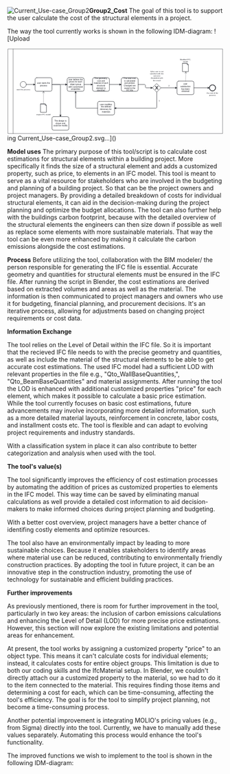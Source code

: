 ![Current_Use-case_Group2](https://github.com/Shafa-K/A3/assets/150593532/8ac9c555-251f-41f1-8e7e-ce4c1d16481f)**Group2_Cost**
The goal of this tool is to support the user calculate the cost of the structural elements in a project.

The way the tool currently works is shown in the following IDM-diagram:
![Upload<?xml version="1.0" encoding="utf-8"?>
<!-- created with bpmn-js / http://bpmn.io -->
<!DOCTYPE svg PUBLIC "-//W3C//DTD SVG 1.1//EN" "http://www.w3.org/Graphics/SVG/1.1/DTD/svg11.dtd">
<svg xmlns="http://www.w3.org/2000/svg" xmlns:xlink="http://www.w3.org/1999/xlink" width="1280" height="510" viewBox="775 245 1280 510" version="1.1"><defs><pattern id="djs-grid-pattern-489247" width="10" height="10" patternUnits="userSpaceOnUse"><circle cx="0.5" cy="0.5" r="0.5" style="fill: rgb(204, 204, 204);"/></pattern><marker id="association-end-white-hsl_225_10_15_-euezfrb7obj1x6v88dszn98qq" viewBox="0 0 20 20" refX="11" refY="10" markerWidth="10" markerHeight="10" orient="auto"><path d="M 1 5 L 11 10 L 1 15" style="fill: none; stroke-linecap: round; stroke-linejoin: round; stroke: rgb(34, 36, 42); stroke-width: 1.5px; stroke-dasharray: 10000, 1;"/></marker><marker id="sequenceflow-end-white-hsl_225_10_15_-euezfrb7obj1x6v88dszn98qq" viewBox="0 0 20 20" refX="11" refY="10" markerWidth="10" markerHeight="10" orient="auto"><path d="M 1 5 L 11 10 L 1 15 Z" style="stroke-linecap: round; stroke-linejoin: round; stroke: rgb(34, 36, 42); stroke-width: 1px; fill: rgb(34, 36, 42);"/></marker><marker id="sequenceflow-end-white-var_element_dragger_color_-euezfrb7obj1x6v88dszn98qq" viewBox="0 0 20 20" refX="11" refY="10" markerWidth="10" markerHeight="10" orient="auto"><path d="M 1 5 L 11 10 L 1 15 Z" style="stroke-linecap: round; stroke-linejoin: round; stroke: var(--element-dragger-color); stroke-width: 1px; fill: var(--element-dragger-color);"/></marker><marker id="association-end-white-var_element_dragger_color_-euezfrb7obj1x6v88dszn98qq" viewBox="0 0 20 20" refX="11" refY="10" markerWidth="10" markerHeight="10" orient="auto"><path d="M 1 5 L 11 10 L 1 15" style="fill: none; stroke-linecap: round; stroke-linejoin: round; stroke: var(--element-dragger-color); stroke-width: 1.5px; stroke-dasharray: 10000, 1;"/></marker></defs><g class="djs-group"><g class="djs-element djs-shape" data-element-id="Participant_1exiqdb" style="display: block;" transform="matrix(1 0 0 1 780 250)"><g class="djs-visual"><rect x="0" y="0" width="1270" height="500" rx="0" ry="0" style="stroke-linecap: round; stroke-linejoin: round; stroke: rgb(34, 36, 42); stroke-width: 1.5px; fill: white; fill-opacity: 0.95;"/><path style="fill: none; stroke-linecap: round; stroke-linejoin: round; stroke: rgb(34, 36, 42); stroke-width: 1.5px;" d="M30,0L30,500"/><text lineHeight="1.2" class="djs-label" style="font-family: Arial, sans-serif; font-size: 12px; font-weight: normal; fill: rgb(34, 36, 42);" transform="matrix(-1.83697e-16 -1 1 -1.83697e-16 0 500)"><tspan x="250" y="18.6"/></text></g><rect x="-5" y="-5" rx="4" width="1280" height="510" class="djs-outline" style="fill: none;"/><rect class="djs-hit djs-hit-no-move" x="0" y="0" width="1270" height="500" style="fill: none; stroke-opacity: 0; stroke: white; stroke-width: 15px;"/><rect class="djs-hit djs-hit-click-stroke" x="0" y="0" width="1270" height="500" style="fill: none; stroke-opacity: 0; stroke: white; stroke-width: 15px;"/><rect class="djs-hit djs-hit-all" x="0" y="0" width="30" height="500" style="fill: none; stroke-opacity: 0; stroke: white; stroke-width: 15px;"/></g><g class="djs-children"><g class="djs-group"><g class="djs-element djs-shape" data-element-id="StartEvent_1y45yut" style="display: block;" transform="matrix(1 0 0 1 852 442)"><g class="djs-visual"><circle cx="18" cy="18" r="18" style="stroke-linecap: round; stroke-linejoin: round; stroke: rgb(34, 36, 42); stroke-width: 2px; fill: white; fill-opacity: 0.95;"/></g><rect class="djs-hit djs-hit-all" x="0" y="0" width="36" height="36" style="fill: none; stroke-opacity: 0; stroke: white; stroke-width: 15px;"/><circle cx="18" cy="18" r="23" class="djs-outline" style="fill: none;"/></g></g><g class="djs-group"><g class="djs-element djs-shape" data-element-id="StartEvent_1y45yut_label" style="display: block;" transform="matrix(1 0 0 1 830 485)"><g class="djs-visual"><text lineHeight="1.2" class="djs-label" style="font-family: Arial, sans-serif; font-size: 11px; font-weight: normal; fill: rgb(34, 36, 42);"><tspan x="0" y="9.899999999999999">start the process</tspan></text></g><rect class="djs-hit djs-hit-all" x="0" y="0" width="82" height="14" style="fill: none; stroke-opacity: 0; stroke: white; stroke-width: 15px;"/><rect x="-5" y="-5" rx="4" width="92" height="24" class="djs-outline" style="fill: none;"/></g></g><g class="djs-group"><g class="djs-element djs-shape" data-element-id="Task_1hcentk" style="display: block;" transform="matrix(1 0 0 1 940 420)"><g class="djs-visual"><rect x="0" y="0" width="100" height="80" rx="10" ry="10" style="stroke-linecap: round; stroke-linejoin: round; stroke: rgb(34, 36, 42); stroke-width: 2px; fill: white; fill-opacity: 0.95;"/><text lineHeight="1.2" class="djs-label" style="font-family: Arial, sans-serif; font-size: 12px; font-weight: normal; fill: rgb(34, 36, 42);"><tspan x="11.984375" y="36.4">user starts the </tspan><tspan x="28.984375" y="50.8">process</tspan></text></g><rect class="djs-hit djs-hit-all" x="0" y="0" width="100" height="80" style="fill: none; stroke-opacity: 0; stroke: white; stroke-width: 15px;"/><rect x="-5" y="-5" rx="14" width="110" height="90" class="djs-outline" style="fill: none;"/></g></g><g class="djs-group"><g class="djs-element djs-shape" data-element-id="DataObjectReference_1tqe7de" style="display: block;" transform="matrix(1 0 0 1 972 575)"><g class="djs-visual"><path d="m 0,0 28.23529411764706,0 7.058823529411765,8.196721311475411 0,40.98360655737705 -35.294117647058826,0 0,-49.18032786885246 28.23529411764706,0 0,8.196721311475411 7.058823529411765,0" style="fill: white; stroke-linecap: round; stroke-linejoin: round; stroke: rgb(34, 36, 42); stroke-width: 2px; fill-opacity: 0.95;"/></g><rect class="djs-hit djs-hit-all" x="0" y="0" width="36" height="50" style="fill: none; stroke-opacity: 0; stroke: white; stroke-width: 15px;"/><path d="M44.7648 11.3263L36.9892 2.64074C36.0451 1.58628 34.5651 0.988708 33.1904 0.988708H5.98667C3.22688 0.988708 0.989624 3.34892 0.989624 6.26039V55.0235C0.989624 57.9349 3.22688 60.2952 5.98667 60.2952H40.966C43.7257 60.2952 45.963 57.9349 45.963 55.0235V14.9459C45.963 13.5998 45.6407 12.3048 44.7648 11.3263Z" transform="translate(-6, -6)" class="djs-outline" style="stroke-width: 2px; fill: none;"/></g></g><g class="djs-group"><g class="djs-element djs-shape" data-element-id="DataObjectReference_1tqe7de_label" style="display: block;" transform="matrix(1 0 0 1 948 632)"><g class="djs-visual"><text lineHeight="1.2" class="djs-label" style="font-family: Arial, sans-serif; font-size: 11px; font-weight: normal; fill: rgb(34, 36, 42);"><tspan x="0" y="9.899999999999999">import IFC model</tspan></text></g><rect class="djs-hit djs-hit-all" x="0" y="0" width="85" height="14" style="fill: none; stroke-opacity: 0; stroke: white; stroke-width: 15px;"/><rect x="-5" y="-5" rx="4" width="95" height="24" class="djs-outline" style="fill: none;"/></g></g><g class="djs-group"><g class="djs-element djs-shape" data-element-id="Activity_1rhk40d" style="display: block;" transform="matrix(1 0 0 1 1130 420)"><g class="djs-visual"><rect x="0" y="0" width="100" height="80" rx="10" ry="10" style="stroke-linecap: round; stroke-linejoin: round; stroke: rgb(34, 36, 42); stroke-width: 2px; fill: white; fill-opacity: 0.95;"/><text lineHeight="1.2" class="djs-label" style="font-family: Arial, sans-serif; font-size: 12px; font-weight: normal; fill: rgb(34, 36, 42);"><tspan x="7.3046875" y="14.799999999999999">user defines the</tspan><tspan x="10.6484375" y="29.199999999999996">prices for each </tspan><tspan x="16.9765625" y="43.599999999999994">object group </tspan><tspan x="7.3125" y="57.99999999999999">with customized</tspan><tspan x="23.3125" y="72.39999999999999">properties</tspan></text></g><rect class="djs-hit djs-hit-all" x="0" y="0" width="100" height="80" style="fill: none; stroke-opacity: 0; stroke: white; stroke-width: 15px;"/><rect x="-5" y="-5" rx="14" width="110" height="90" class="djs-outline" style="fill: none;"/></g></g><g class="djs-group"><g class="djs-element djs-shape" data-element-id="Activity_0zn8tpk" style="display: block;" transform="matrix(1 0 0 1 1310 560)"><g class="djs-visual"><rect x="0" y="0" width="100" height="80" rx="10" ry="10" style="stroke-linecap: round; stroke-linejoin: round; stroke: rgb(34, 36, 42); stroke-width: 2px; fill: white; fill-opacity: 0.95;"/><text lineHeight="1.2" class="djs-label" style="font-family: Arial, sans-serif; font-size: 12px; font-weight: normal; fill: rgb(34, 36, 42);"><tspan x="14.3125" y="22">user modifies </tspan><tspan x="20.3046875" y="36.4">the defined </tspan><tspan x="13.984375" y="50.8">dictionary for </tspan><tspan x="25.65625" y="65.19999999999999">materials</tspan></text></g><rect class="djs-hit djs-hit-all" x="0" y="0" width="100" height="80" style="fill: none; stroke-opacity: 0; stroke: white; stroke-width: 15px;"/><rect x="-5" y="-5" rx="14" width="110" height="90" class="djs-outline" style="fill: none;"/></g></g><g class="djs-group"><g class="djs-element djs-shape" data-element-id="Activity_1womp2y" style="display: block;" transform="matrix(1 0 0 1 1280 420)"><g class="djs-visual"><rect x="0" y="0" width="100" height="80" rx="10" ry="10" style="stroke-linecap: round; stroke-linejoin: round; stroke: rgb(34, 36, 42); stroke-width: 2px; fill: white; fill-opacity: 0.95;"/><text lineHeight="1.2" class="djs-label" style="font-family: Arial, sans-serif; font-size: 12px; font-weight: normal; fill: rgb(34, 36, 42);"><tspan x="11.7578125" y="7.599999999999996">The geometry, </tspan><tspan x="27.3125" y="21.999999999999993">cost and </tspan><tspan x="7.3046875" y="36.39999999999999">material of each </tspan><tspan x="25.3203125" y="50.79999999999999">structural </tspan><tspan x="22.6484375" y="65.19999999999999">element is </tspan><tspan x="25.9765625" y="79.6">identified</tspan></text></g><rect class="djs-hit djs-hit-all" x="0" y="0" width="100" height="80" style="fill: none; stroke-opacity: 0; stroke: white; stroke-width: 15px;"/><rect x="-5" y="-5" rx="14" width="110" height="90" class="djs-outline" style="fill: none;"/></g></g><g class="djs-group"><g class="djs-element djs-shape" data-element-id="Event_0n5ks0h" style="display: block;" transform="matrix(1 0 0 1 1972 462)"><g class="djs-visual"><circle cx="18" cy="18" r="18" style="stroke-linecap: round; stroke-linejoin: round; stroke: rgb(34, 36, 42); stroke-width: 4px; fill: white; fill-opacity: 0.95;"/></g><rect class="djs-hit djs-hit-all" x="0" y="0" width="36" height="36" style="fill: none; stroke-opacity: 0; stroke: white; stroke-width: 15px;"/><circle cx="18" cy="18" r="23" class="djs-outline" style="fill: none;"/></g></g><g class="djs-group"><g class="djs-element djs-shape" data-element-id="Event_0n5ks0h_label" style="display: block;" transform="matrix(1 0 0 1 1956 505)"><g class="djs-visual"><text lineHeight="1.2" class="djs-label" style="font-family: Arial, sans-serif; font-size: 11px; font-weight: normal; fill: rgb(34, 36, 42);"><tspan x="0" y="9.899999999999999">the end of the </tspan><tspan x="14.375" y="23.099999999999998">process</tspan></text></g><rect class="djs-hit djs-hit-all" x="0" y="0" width="68" height="27" style="fill: none; stroke-opacity: 0; stroke: white; stroke-width: 15px;"/><rect x="-5" y="-5" rx="4" width="78" height="37" class="djs-outline" style="fill: none;"/></g></g><g class="djs-group"><g class="djs-element djs-shape" data-element-id="Activity_0l8dw7x" style="display: block;" transform="matrix(1 0 0 1 1780 440)"><g class="djs-visual"><rect x="0" y="0" width="100" height="80" rx="10" ry="10" style="stroke-linecap: round; stroke-linejoin: round; stroke: rgb(34, 36, 42); stroke-width: 2px; fill: white; fill-opacity: 0.95;"/><text lineHeight="1.2" class="djs-label" style="font-family: Arial, sans-serif; font-size: 12px; font-weight: normal; fill: rgb(34, 36, 42);"><tspan x="38.24609375" y="22">user </tspan><tspan x="19.984375" y="36.4">satisfaction </tspan><tspan x="25.3046875" y="50.8">has been </tspan><tspan x="26.9765625" y="65.19999999999999">obtained</tspan></text></g><rect class="djs-hit djs-hit-all" x="0" y="0" width="100" height="80" style="fill: none; stroke-opacity: 0; stroke: white; stroke-width: 15px;"/><rect x="-5" y="-5" rx="14" width="110" height="90" class="djs-outline" style="fill: none;"/></g></g><g class="djs-group"><g class="djs-element djs-shape" data-element-id="Gateway_13pkyem" style="display: block;" transform="matrix(1 0 0 1 1635 455)"><g class="djs-visual"><polygon points="25,0 50,25 25,50 0,25" style="stroke-linecap: round; stroke-linejoin: round; stroke: rgb(34, 36, 42); stroke-width: 2px; fill: white; fill-opacity: 0.95;"/><path d="m 16,15 7.42857142857143,9.714285714285715 -7.42857142857143,9.714285714285715 3.428571428571429,0 5.714285714285715,-7.464228571428572 5.714285714285715,7.464228571428572 3.428571428571429,0 -7.42857142857143,-9.714285714285715 7.42857142857143,-9.714285714285715 -3.428571428571429,0 -5.714285714285715,7.464228571428572 -5.714285714285715,-7.464228571428572 -3.428571428571429,0 z" style="fill: rgb(34, 36, 42); stroke-linecap: round; stroke-linejoin: round; stroke: rgb(34, 36, 42); stroke-width: 1px;"/></g><rect class="djs-hit djs-hit-all" x="0" y="0" width="50" height="50" style="fill: none; stroke-opacity: 0; stroke: white; stroke-width: 15px;"/><rect x="2" y="2" rx="4" width="46" height="46" class="djs-outline" style="transform-box: fill-box; transform: rotate(45deg); transform-origin: center center; fill: none;"/></g></g><g class="djs-group"><g class="djs-element djs-shape" data-element-id="Gateway_13pkyem_label" style="display: block;" transform="matrix(1 0 0 1 1620 377)"><g class="djs-visual"><text lineHeight="1.2" class="djs-label" style="font-family: Arial, sans-serif; font-size: 11px; font-weight: normal; fill: rgb(34, 36, 42);"><tspan x="1.2265625" y="9.899999999999999">1)the user is not </tspan><tspan x="0" y="23.099999999999998">satisfied with the </tspan><tspan x="19.5625" y="36.3">outcome </tspan><tspan x="4.28125" y="49.5">2)satisfied with </tspan><tspan x="18.0390625" y="62.7">the result</tspan></text></g><rect class="djs-hit djs-hit-all" x="0" y="0" width="82" height="66" style="fill: none; stroke-opacity: 0; stroke: white; stroke-width: 15px;"/><rect x="-5" y="-5" rx="4" width="92" height="76" class="djs-outline" style="fill: none;"/></g></g><g class="djs-group"><g class="djs-element djs-shape" data-element-id="Activity_0k0f1oa" style="display: block;" transform="matrix(1 0 0 1 1450 420)"><g class="djs-visual"><rect x="0" y="0" width="100" height="80" rx="10" ry="10" style="stroke-linecap: round; stroke-linejoin: round; stroke: rgb(34, 36, 42); stroke-width: 2px; fill: white; fill-opacity: 0.95;"/><text lineHeight="1.2" class="djs-label" style="font-family: Arial, sans-serif; font-size: 12px; font-weight: normal; fill: rgb(34, 36, 42);"><tspan x="13.9765625" y="7.599999999999996">The total cost </tspan><tspan x="16.9765625" y="21.999999999999993">is calculated </tspan><tspan x="18.3046875" y="36.39999999999999">and printed. </tspan><tspan x="15.3046875" y="50.79999999999999">Changed are </tspan><tspan x="17.3046875" y="65.19999999999999">saved to the </tspan><tspan x="30.6640625" y="79.6">IFC-file</tspan></text></g><rect class="djs-hit djs-hit-all" x="0" y="0" width="100" height="80" style="fill: none; stroke-opacity: 0; stroke: white; stroke-width: 15px;"/><rect x="-5" y="-5" rx="14" width="110" height="90" class="djs-outline" style="fill: none;"/></g></g><g class="djs-group"><g class="djs-element djs-shape" data-element-id="Activity_1ie5hiz" style="display: block;" transform="matrix(1 0 0 1 1040 650)"><g class="djs-visual"><rect x="0" y="0" width="100" height="80" rx="10" ry="10" style="stroke-linecap: round; stroke-linejoin: round; stroke: rgb(34, 36, 42); stroke-width: 2px; fill: white; fill-opacity: 0.95;"/><text lineHeight="1.2" class="djs-label" style="font-family: Arial, sans-serif; font-size: 12px; font-weight: normal; fill: rgb(34, 36, 42);"><tspan x="14.3125" y="29.200000000000003">The design is </tspan><tspan x="20.9765625" y="43.6">shown and </tspan><tspan x="7.9765625" y="58">could be modify</tspan></text></g><rect class="djs-hit djs-hit-all" x="0" y="0" width="100" height="80" style="fill: none; stroke-opacity: 0; stroke: white; stroke-width: 15px;"/><rect x="-5" y="-5" rx="14" width="110" height="90" class="djs-outline" style="fill: none;"/></g></g><g class="djs-group"><g class="djs-element djs-shape" data-element-id="DataObjectReference_14kavlr" style="display: block;" transform="matrix(1 0 0 1 1812 335)"><g class="djs-visual"><path d="m 0,0 28.23529411764706,0 7.058823529411765,8.196721311475411 0,40.98360655737705 -35.294117647058826,0 0,-49.18032786885246 28.23529411764706,0 0,8.196721311475411 7.058823529411765,0" style="fill: white; stroke-linecap: round; stroke-linejoin: round; stroke: rgb(34, 36, 42); stroke-width: 2px; fill-opacity: 0.95;"/></g><rect class="djs-hit djs-hit-all" x="0" y="0" width="36" height="50" style="fill: none; stroke-opacity: 0; stroke: white; stroke-width: 15px;"/><path d="M44.7648 11.3263L36.9892 2.64074C36.0451 1.58628 34.5651 0.988708 33.1904 0.988708H5.98667C3.22688 0.988708 0.989624 3.34892 0.989624 6.26039V55.0235C0.989624 57.9349 3.22688 60.2952 5.98667 60.2952H40.966C43.7257 60.2952 45.963 57.9349 45.963 55.0235V14.9459C45.963 13.5998 45.6407 12.3048 44.7648 11.3263Z" transform="translate(-6, -6)" class="djs-outline" style="stroke-width: 2px; fill: none;"/></g></g><g class="djs-group"><g class="djs-element djs-connection" data-element-id="SequenceFlow_0h21x7r" style="display: block;"><g class="djs-visual"><path data-corner-radius="5" style="fill: none; stroke-linecap: round; stroke-linejoin: round; stroke: rgb(34, 36, 42); stroke-width: 2px; marker-end: url('#sequenceflow-end-white-hsl_225_10_15_-euezfrb7obj1x6v88dszn98qq');" d="M888,460L940,460"/></g><path d="M888,460L940,460" class="djs-hit djs-hit-stroke" style="fill: none; stroke-opacity: 0; stroke: white; stroke-width: 15px;"/><rect x="883" y="455" rx="4" width="62" height="10" class="djs-outline" style="fill: none;"/></g></g><g class="djs-group"><g class="djs-element djs-connection" data-element-id="Flow_1wvk598" style="display: block;"><g class="djs-visual"><path data-corner-radius="5" style="fill: none; stroke-linecap: round; stroke-linejoin: round; stroke: rgb(34, 36, 42); stroke-width: 2px; marker-end: url('#sequenceflow-end-white-hsl_225_10_15_-euezfrb7obj1x6v88dszn98qq');" d="M1040,460L1130,460"/></g><path d="M1040,460L1130,460" class="djs-hit djs-hit-stroke" style="fill: none; stroke-opacity: 0; stroke: white; stroke-width: 15px;"/><rect x="1035" y="455" rx="4" width="100" height="10" class="djs-outline" style="fill: none;"/></g></g><g class="djs-group"><g class="djs-element djs-connection" data-element-id="Flow_0ci2tho" style="display: block;"><g class="djs-visual"><path data-corner-radius="5" style="fill: none; stroke-linecap: round; stroke-linejoin: round; stroke: rgb(34, 36, 42); stroke-width: 2px; marker-end: url('#sequenceflow-end-white-hsl_225_10_15_-euezfrb7obj1x6v88dszn98qq');" d="M1040,460L1085,460C1087.5,460,1090,462.5,1090,465L1090,650"/></g><path d="M1040,460L1090,460L1090,650" class="djs-hit djs-hit-stroke" style="fill: none; stroke-opacity: 0; stroke: white; stroke-width: 15px;"/><rect x="1035" y="455" rx="4" width="60" height="200" class="djs-outline" style="fill: none;"/></g></g><g class="djs-group"><g class="djs-element djs-connection" data-element-id="Flow_134hk0z" style="display: block;"><g class="djs-visual"><path data-corner-radius="5" style="fill: none; stroke-linecap: round; stroke-linejoin: round; stroke: rgb(34, 36, 42); stroke-width: 2px; marker-end: url('#sequenceflow-end-white-hsl_225_10_15_-euezfrb7obj1x6v88dszn98qq');" d="M1310,600L1185,600C1182.5,600,1180,597.5,1180,595L1180,500"/></g><path d="M1310,600L1180,600L1180,500" class="djs-hit djs-hit-stroke" style="fill: none; stroke-opacity: 0; stroke: white; stroke-width: 15px;"/><rect x="1175" y="495" rx="4" width="140" height="110" class="djs-outline" style="fill: none;"/></g></g><g class="djs-group"><g class="djs-element djs-connection" data-element-id="Flow_1lbb23k" style="display: block;"><g class="djs-visual"><path data-corner-radius="5" style="fill: none; stroke-linecap: round; stroke-linejoin: round; stroke: rgb(34, 36, 42); stroke-width: 2px; marker-end: url('#sequenceflow-end-white-hsl_225_10_15_-euezfrb7obj1x6v88dszn98qq');" d="M1230,460L1280,460"/></g><path d="M1230,460L1280,460" class="djs-hit djs-hit-stroke" style="fill: none; stroke-opacity: 0; stroke: white; stroke-width: 15px;"/><rect x="1225" y="455" rx="4" width="60" height="10" class="djs-outline" style="fill: none;"/></g></g><g class="djs-group"><g class="djs-element djs-connection" data-element-id="Flow_0wchto6" style="display: block;"><g class="djs-visual"><path data-corner-radius="5" style="fill: none; stroke-linecap: round; stroke-linejoin: round; stroke: rgb(34, 36, 42); stroke-width: 2px; marker-end: url('#sequenceflow-end-white-hsl_225_10_15_-euezfrb7obj1x6v88dszn98qq');" d="M1660,505L1660,595C1660,597.5,1657.5,600,1655,600L1410,600"/></g><path d="M1660,505L1660,600L1410,600" class="djs-hit djs-hit-stroke" style="fill: none; stroke-opacity: 0; stroke: white; stroke-width: 15px;"/><rect x="1405" y="500" rx="4" width="260" height="105" class="djs-outline" style="fill: none;"/></g></g><g class="djs-group"><g class="djs-element djs-connection" data-element-id="Flow_0bi1yid" style="display: block;"><g class="djs-visual"><path data-corner-radius="5" style="fill: none; stroke-linecap: round; stroke-linejoin: round; stroke: rgb(34, 36, 42); stroke-width: 2px; marker-end: url('#sequenceflow-end-white-hsl_225_10_15_-euezfrb7obj1x6v88dszn98qq');" d="M1380,460L1450,460"/></g><path d="M1380,460L1450,460" class="djs-hit djs-hit-stroke" style="fill: none; stroke-opacity: 0; stroke: white; stroke-width: 15px;"/><rect x="1375" y="455" rx="4" width="80" height="10" class="djs-outline" style="fill: none;"/></g></g><g class="djs-group"><g class="djs-element djs-connection" data-element-id="Flow_0um8w72" style="display: block;"><g class="djs-visual"><path data-corner-radius="5" style="fill: none; stroke-linecap: round; stroke-linejoin: round; stroke: rgb(34, 36, 42); stroke-width: 2px; marker-end: url('#sequenceflow-end-white-hsl_225_10_15_-euezfrb7obj1x6v88dszn98qq');" d="M1880,480L1972,480"/></g><path d="M1880,480L1972,480" class="djs-hit djs-hit-stroke" style="fill: none; stroke-opacity: 0; stroke: white; stroke-width: 15px;"/><rect x="1875" y="475" rx="4" width="102" height="10" class="djs-outline" style="fill: none;"/></g></g><g class="djs-group"><g class="djs-element djs-connection" data-element-id="Flow_1q0qnnm" style="display: block;"><g class="djs-visual"><path data-corner-radius="5" style="fill: none; stroke-linecap: round; stroke-linejoin: round; stroke: rgb(34, 36, 42); stroke-width: 2px; marker-end: url('#sequenceflow-end-white-hsl_225_10_15_-euezfrb7obj1x6v88dszn98qq');" d="M1685,480L1780,480"/></g><path d="M1685,480L1780,480" class="djs-hit djs-hit-stroke" style="fill: none; stroke-opacity: 0; stroke: white; stroke-width: 15px;"/><rect x="1680" y="475" rx="4" width="105" height="10" class="djs-outline" style="fill: none;"/></g></g><g class="djs-group"><g class="djs-element djs-connection" data-element-id="Flow_04n7vug" style="display: block;"><g class="djs-visual"><path data-corner-radius="5" style="fill: none; stroke-linecap: round; stroke-linejoin: round; stroke: rgb(34, 36, 42); stroke-width: 2px; marker-end: url('#sequenceflow-end-white-hsl_225_10_15_-euezfrb7obj1x6v88dszn98qq');" d="M1550,460L1588,460C1590.5,460,1593,462.5,1593,465L1593,475C1593,477.5,1595.5,480,1598,480L1635,480"/></g><path d="M1550,460L1593,460L1593,480L1635,480" class="djs-hit djs-hit-stroke" style="fill: none; stroke-opacity: 0; stroke: white; stroke-width: 15px;"/><rect x="1545" y="455" rx="4" width="95" height="30" class="djs-outline" style="fill: none;"/></g></g><g class="djs-group"><g class="djs-element djs-shape" data-element-id="Flow_1q0qnnm_label" style="display: block;" transform="matrix(1 0 0 1 1729 462)"><g class="djs-visual"><text lineHeight="1.2" class="djs-label" style="font-family: Arial, sans-serif; font-size: 11px; font-weight: normal; fill: rgb(34, 36, 42);"><tspan x="0" y="9.899999999999999">2</tspan></text></g><rect class="djs-hit djs-hit-all" x="0" y="0" width="7" height="14" style="fill: none; stroke-opacity: 0; stroke: white; stroke-width: 15px;"/><rect x="-5" y="-5" rx="4" width="17" height="24" class="djs-outline" style="fill: none;"/></g></g><g class="djs-group"><g class="djs-element djs-shape" data-element-id="Flow_0wchto6_label" style="display: block;" transform="matrix(1 0 0 1 1672 550)"><g class="djs-visual"><text lineHeight="1.2" class="djs-label" style="font-family: Arial, sans-serif; font-size: 11px; font-weight: normal; fill: rgb(34, 36, 42);"><tspan x="0" y="9.899999999999999">1</tspan></text></g><rect class="djs-hit djs-hit-all" x="0" y="0" width="7" height="14" style="fill: none; stroke-opacity: 0; stroke: white; stroke-width: 15px;"/><rect x="-5" y="-5" rx="4" width="17" height="24" class="djs-outline" style="fill: none;"/></g></g></g></g><g class="djs-group"><g class="djs-element djs-connection" data-element-id="DataOutputAssociation_0xfi2py" style="display: block;"><g class="djs-visual"><path data-corner-radius="5" style="fill: none; stroke-linecap: round; stroke-linejoin: round; stroke: rgb(34, 36, 42); stroke-width: 2px; marker-end: url('#association-end-white-hsl_225_10_15_-euezfrb7obj1x6v88dszn98qq'); stroke-dasharray: 0, 5;" d="M1831,440L1832,385"/></g><path d="M1831,440L1832,385" class="djs-hit djs-hit-stroke" style="fill: none; stroke-opacity: 0; stroke: white; stroke-width: 15px;"/><rect x="1826" y="380" rx="4" width="11" height="65" class="djs-outline" style="fill: none;"/></g></g><g class="djs-group"><g class="djs-element djs-connection" data-element-id="DataInputAssociation_1xbte8f" style="display: block;"><g class="djs-visual"><path data-corner-radius="5" style="fill: none; stroke-linecap: round; stroke-linejoin: round; stroke: rgb(34, 36, 42); stroke-width: 2px; marker-end: url('#association-end-white-hsl_225_10_15_-euezfrb7obj1x6v88dszn98qq'); stroke-dasharray: 0, 5;" d="M990,575L990,500"/></g><path d="M990,575L990,500" class="djs-hit djs-hit-stroke" style="fill: none; stroke-opacity: 0; stroke: white; stroke-width: 15px;"/><rect x="985" y="495" rx="4" width="10" height="85" class="djs-outline" style="fill: none;"/></g></g><g class="djs-group"><g class="djs-element djs-shape" data-element-id="DataObjectReference_14kavlr_label" style="display: block;" transform="matrix(1 0 0 1 1797 305)"><g class="djs-visual"><text lineHeight="1.2" class="djs-label" style="font-family: Arial, sans-serif; font-size: 11px; font-weight: normal; fill: rgb(34, 36, 42);"><tspan x="0" y="9.899999999999999">Modified IFC-</tspan><tspan x="18.03125" y="23.099999999999998">model</tspan></text></g><rect class="djs-hit djs-hit-all" x="0" y="0" width="67" height="27" style="fill: none; stroke-opacity: 0; stroke: white; stroke-width: 15px;"/><rect x="-5" y="-5" rx="4" width="77" height="37" class="djs-outline" style="fill: none;"/></g></g></svg>ing Current_Use-case_Group2.svg…]()

**Model uses**
The primary purpose of this tool/script is to calculate cost estimations for structural elements within a building project. More specifically it finds the size of a structural element and adds a customized property, such as price, to elements in an IFC model. This tool is meant to serve as a vital resource for stakeholders who are involved in the budgeting and planning of a building project. So that can be the project owners and project managers. By providing a detailed breakdown of costs for individual structural elements, it can aid in the decision-making during the project planning and optimize the budget allocations. The tool can also further help with the buildings carbon footprint, because with the detailed overview of the structural elements the engineers can then size down if possible as well as replace some elements with more sustainable materials. That way the tool can be even more enhanced by making it calculate the carbon emissions alongside the cost estimations.

**Process**
Before utilizing the tool, collaboration with the BIM modeler/ the person responsible for generating the IFC file is essential. Accurate geometry and quantities for structural elements must be ensured in the IFC file. After running the script in Blender, the cost estimations are derived based on extracted volumes and areas as well as the material. The information is then communicated to project managers and owners who use it for budgeting, financial planning, and procurement decisions. It's an iterative process, allowing for adjustments based on changing project requirements or cost data.

**Information Exchange**

The tool relies on the Level of Detail within the IFC file. So it is important that the recieved IFC file needs to with the precise geometry and quantities, as well as include the material of the structural elements to be able to get accurate cost estimations. The used IFC model had a sufficient LOD with relevant properties in the file e.g., "Qto_WallBaseQuantities,", "Qto_BeamBaseQuantities" and material assignments. After running the tool the LOD is enhanced with additional customized properties "price" for each element, which makes it possible to calculate a basic price estimation. While the tool currently focuses on basic cost estimations, future advancements may involve incorporating more detailed information, such as a more detailed material layouts, reinforcement in concrete, labor costs, and installment costs etc. The tool is flexible and can adapt to evolving project requirements and industry standards.

With a classification system in place it can also contribute to better categorization and analysis when used with the tool.

**The tool's value(s)**

The tool significantly improves the efficiency of cost estimation processes by automating the addition of prices as customized properties to elements in the IFC model. This way time can be saved by eliminating manual calculations as well provide a detailed cost information to aid decision-makers to make informed choices during project planning and budgeting.

With a better cost overview, project managers have a better chance of identifing costly elements and optimize resources.

The tool also have an environmentally impact by leading to more sustainable choices. Because it enables stakeholders to identify areas where material use can be reduced, contributing to environmentally friendly construction practices. By adopting the tool in future project, it can be an innovative step in the construction industry, promoting the use of technology for sustainable and efficient building practices.

**Further improvements**

As previously mentioned, there is room for further improvement in the tool, particularly in two key areas: the inclusion of carbon emissions calculations and enhancing the Level of Detail (LOD) for more precise price estimations. However, this section will now explore the existing limitations and potential areas for enhancement.

At present, the tool works by assigning a customized property "price" to an object type. This means it can't calculate costs for individual elements; instead, it calculates costs for entire object groups. This limitation is due to both our coding skills and the IfcMaterial setup. In Blender, we couldn't directly attach our a customized property to the material, so we had to do it to the item connected to the material. This requires finding those items and determining a cost for each, which can be time-consuming, affecting the tool's efficiency. The goal is for the tool to simplify project planning, not become a time-consuming process.

Another potential improvement is integrating MOLIO's pricing values (e.g., from Sigma) directly into the tool. Currently, we have to manually add these values separately. Automating this process would enhance the tool's functionality.

The improved functions we wish to implement to the tool is shown in the following IDM-diagram:
